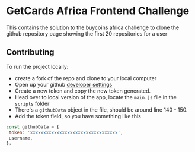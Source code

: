 # GetCards Africa Frontend Challenge
This contains the solution to the buycoins africa challenge to clone the github repository page showing the first 20 repositories for a user

## Contributing
To run the project locally:
 - create a fork of the repo and clone to your local computer
 - Open up your github [developer settings](https://github.com/settings/tokens)
 - Create a new token and copy the new token generated.
 - Head over to local version of the app, locate the `main.js` file in the `scripts` folder
 - There's a `githubData` object in the file, should be around line 140 - 150.
 - Add the token field, so you have something like this
 ```js
const githubData = {
  token: 'xxxxxxxxxxxxxxxxxxxxxxxxxxxxxxxxx',
  username,
};
 ```

